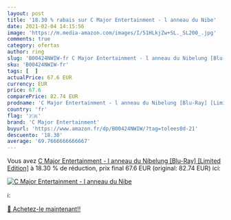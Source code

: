 ```yaml
---
layout: post
title: '18.30 % rabais sur C Major Entertainment - l anneau du Nibe'
date: 2021-02-04 14:15:56
image: 'https://m.media-amazon.com/images/I/51HLkjZw+SL._SL200_.jpg'
comments: true
category: ofertas
author: ring
slug: 'B00424NWIW-fr C Major Entertainment - l anneau du Nibelung [Blu-Ray]...'
sku: 'B00424NWIW-fr'
tags: [  ]
actualPrice: 67.6 EUR
currency: EUR
price: 67.6
comparePrice: 82.74 EUR
prodname: 'C Major Entertainment - l anneau du Nibelung [Blu-Ray] [Limited Edition]'
country: 'fr'
flag: '🇫🇷'
brand: 'C Major Entertainment'
buyurl: 'https://www.amazon.fr/dp/B00424NWIW/?tag=tolees0d-21'
descuento: '18.30'
average: '69.7666666666667'
---
```


Vous avez [C Major Entertainment - l anneau du Nibelung [Blu-Ray] [Limited Edition]](https://www.amazon.fr/dp/B00424NWIW/?tag=tolees0d-21)  à  18.30 % de réduction, prix final  67.6 EUR (original: 82.74 EUR) ici:

[![C Major Entertainment - l anneau du Nibe](https://m.media-amazon.com/images/I/51HLkjZw+SL._SL200_.jpg)](https://www.amazon.fr/dp/B00424NWIW/?tag=tolees0d-21)

ℹ️:


[🛒 Achetez-le maintenant!!](https://www.amazon.fr/dp/B00424NWIW/?tag=tolees0d-21)

